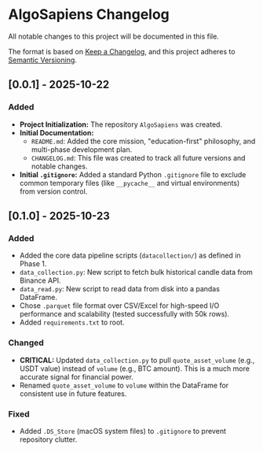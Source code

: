 # AlgoSapiens Changelog

All notable changes to this project will be documented in this file.

The format is based on [Keep a Changelog](https://keepachangelog.com/en/1.0.0/),
and this project adheres to [Semantic Versioning](https://semver.org/spec/v2.0.0.html).

## [0.0.1] - 2025-10-22

### Added

- **Project Initialization:** The repository `AlgoSapiens` was created.
- **Initial Documentation:**
  - `README.md`: Added the core mission, "education-first" philosophy, and multi-phase development plan.
  - `CHANGELOG.md`: This file was created to track all future versions and notable changes.
- **Initial `.gitignore`:** Added a standard Python `.gitignore` file to exclude common temporary files (like `__pycache__` and virtual environments) from version control.

## [0.1.0] - 2025-10-23

### Added
- Added the core data pipeline scripts (`datacollection/`) as defined in Phase 1.
- `data_collection.py`: New script to fetch bulk historical candle data from Binance API.
- `data_read.py`: New script to read data from disk into a pandas DataFrame.
- Chose `.parquet` file format over CSV/Excel for high-speed I/O performance and scalability (tested successfully with 50k rows).
- Added `requirements.txt` to root.

### Changed
- **CRITICAL:** Updated `data_collection.py` to pull `quote_asset_volume` (e.g., USDT value) instead of `volume` (e.g., BTC amount). This is a much more accurate signal for financial power.
- Renamed `quote_asset_volume` to `volume` within the DataFrame for consistent use in future features.

### Fixed
- Added `.DS_Store` (macOS system files) to `.gitignore` to prevent repository clutter.
